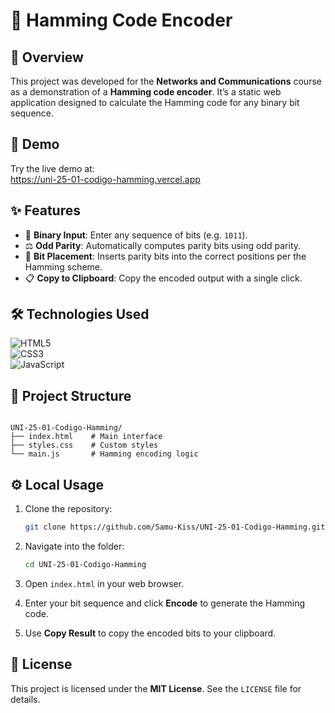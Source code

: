 # 💾 Hamming Code Encoder

## 🚀 Overview
This project was developed for the **Networks and Communications** course as a demonstration of a **Hamming code encoder**. It’s a static web application designed to calculate the Hamming code for any binary bit sequence.

## 🔗 Demo
Try the live demo at:  
https://uni-25-01-codigo-hamming.vercel.app

## ✨ Features
- 📝 **Binary Input**: Enter any sequence of bits (e.g. `1011`).  
- ⚖️ **Odd Parity**: Automatically computes parity bits using odd parity.  
- 🔢 **Bit Placement**: Inserts parity bits into the correct positions per the Hamming scheme.  
- 📋 **Copy to Clipboard**: Copy the encoded output with a single click.

## 🛠️ Technologies Used
![HTML5](https://img.shields.io/badge/HTML5-E34F26?style=for-the-badge&logo=html5&logoColor=white)  
![CSS3](https://img.shields.io/badge/CSS3-1572B6?style=for-the-badge&logo=css3&logoColor=white)  
![JavaScript](https://img.shields.io/badge/JavaScript-F7DF1E?style=for-the-badge&logo=javascript&logoColor=black)

## 📂 Project Structure
```

UNI-25-01-Codigo-Hamming/
├── index.html    # Main interface
├── styles.css    # Custom styles
└── main.js       # Hamming encoding logic

````

## ⚙️ Local Usage
1. Clone the repository:  
   ```bash
   git clone https://github.com/Samu-Kiss/UNI-25-01-Codigo-Hamming.git ```

2. Navigate into the folder:
   ```bash
   cd UNI-25-01-Codigo-Hamming
   ```
   
3. Open `index.html` in your web browser.
5. Enter your bit sequence and click **Encode** to generate the Hamming code.
6. Use **Copy Result** to copy the encoded bits to your clipboard.

## 📄 License

This project is licensed under the **MIT License**. See the `LICENSE` file for details.

